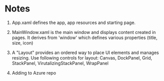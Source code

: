 ﻿# Notes

1. App.xaml defines the app, app resources and starting page.
2. MainWindow.xaml is the main window and displays content created in pages. It derives from 'window' which defines various properties (title, size, icon)
3. A "Layout" provides an ordered way to place UI elements and manages resizing. Use following controls for layout: Canvas, DockPanel, Grid, StackPanel, VirutalizingStackPanel, WrapPanel

4. Adding to Azure repo